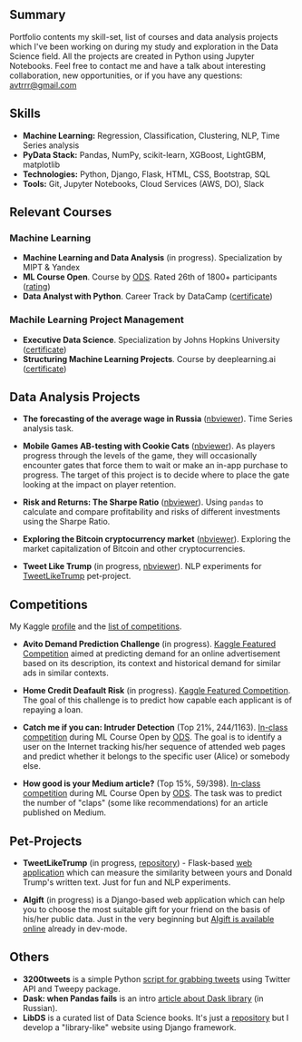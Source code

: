 ## Summary

Portfolio contents my skill-set, list of courses and data analysis projects which I've been working on during my study and exploration in the Data Science field. All the projects are created in Python using Jupyter Notebooks. Feel free to contact me and have a talk about interesting collaboration, new opportunities, or if you have any questions: [avtrrr@gmail.com](mailto:avtrrr@gmail.com)

## Skills

* **Machine Learning:** Regression, Classification, Clustering, NLP, Time Series analysis
* **PyData Stack:** Pandas, NumPy, scikit-learn, XGBoost, LightGBM, matplotlib
* **Technologies:** Python, Django, Flask, HTML,	CSS,	Bootstrap, SQL
* **Tools:** Git, Jupyter Notebooks, Cloud Services (AWS, DO), Slack

## Relevant Courses

### Machine Learning
* **Machine Learning and Data Analysis** (in progress). Specialization by MIPT & Yandex
* **ML Course Open**. Course by [ODS](http://www.ods.ai). Rated 26th of 1800+ participants ([rating](https://github.com/Yorko/mlcourse_open/wiki/Session-3-final-rating-(in-Russian)))
* **Data Analyst with Python**. Career Track by DataCamp ([certificate](https://www.datacamp.com/statement-of-accomplishment/track/20e14e04a89b3688e16381525dc14a557b14f3a2))

### Machile Learning Project Management
* **Executive Data Science**. Specialization by Johns Hopkins University ([certificate](https://www.coursera.org/account/accomplishments/specialization/certificate/GVBSM9PWRLJ6))
* **Structuring Machine Learning Projects**. Course by deeplearning.ai ([certificate](https://www.coursera.org/account/accomplishments/certificate/DA9B4MFS93C8))

## Data Analysis Projects

* **The forecasting of the average wage in Russia** ([nbviewer](http://nbviewer.jupyter.org/github/atrof/atrof.github.io/blob/master/Notebooks/Wage_forecasting.ipynb)). Time Series analysis task.

* **Mobile Games AB-testing with Cookie Cats** ([nbviewer](http://nbviewer.jupyter.org/github/atrof/atrof.github.io/blob/master/Notebooks/AB-testing%20from%20the%20Cookie%20Cats.ipynb)). As players progress through the levels of the game, they will occasionally encounter gates that force them to wait or make an in-app purchase to progress. The target of this project is to decide where to place the gate looking at the impact on player retention.

* **Risk and Returns: The Sharpe Ratio** ([nbviewer](http://nbviewer.jupyter.org/github/atrof/atrof.github.io/blob/master/Notebooks/Risk%20%26%20Returns%20with%20the%20Sharpe%20Ratio.ipynb)). Using `pandas` to calculate and compare profitability and risks of different investments using the Sharpe Ratio.

* **Exploring the Bitcoin cryptocurrency market** ([nbviewer](http://nbviewer.jupyter.org/github/atrof/atrof.github.io/blob/master/Notebooks/Exploring%20The%20Bitcoin%20Cryptocurrency%20Market.ipynb)). Exploring the market capitalization of Bitcoin and other cryptocurrencies.

* **Tweet Like Trump** (in progress, [nbviewer](http://nbviewer.jupyter.org/github/atrof/atrof.github.io/blob/master/Notebooks/TweetLikeTrump.ipynb)). NLP experiments for [TweetLikeTrump](#) pet-project.

## Competitions
My Kaggle [profile](https://www.kaggle.com/avtrrr) and the [list of competitions](https://www.kaggle.com/avtrrr/competitions). 

* **Avito Demand Prediction Challenge** (in progress). [Kaggle Featured Competition](https://www.kaggle.com/c/avito-demand-prediction) aimed at predicting demand for an online advertisement based on its description, its context and historical demand for similar ads in similar contexts. 

* **Home Credit Deafault Risk** (in progress). [Kaggle Featured Competition](https://www.kaggle.com/c/home-credit-default-risk). The goal of this challenge is to predict how capable each applicant is of repaying a loan.

* **Catch me if you can: Intruder Detection** (Top 21%, 244/1163). [In-class competition](https://www.kaggle.com/c/catch-me-if-you-can-intruder-detection-through-webpage-session-tracking2) during ML Course Open by [ODS](http://www.ods.ai). The goal is to identify a user on the Internet tracking his/her sequence of attended web pages and predict whether it belongs to the specific user (Alice) or somebody else.

* **How good is your Medium article?** (Top 15%, 59/398). [In-class competition](https://www.kaggle.com/c/how-good-is-your-medium-article) during ML Course Open by [ODS](http://www.ods.ai). The task was to predict the number of "claps" (some like recommendations) for an article published on Medium.

## Pet-Projects
* **TweetLikeTrump** (in progress, [repository](https://github.com/atrof/TweetLikeTrump)) - Flask-based [web application](#) which can measure the similarity between yours and Donald Trump's written text. Just for fun and NLP experiments. 

* **AIgift** (in progress) is a Django-based web application which can help you to choose the most suitable gift for your friend on the basis of his/her public data. Just in the very beginning but [AIgift is available online](http://aigift.pythonanywhere.com) already in dev-mode.

## Others
* **3200tweets** is a simple Python [script for grabbing tweets](https://github.com/atrof/3200tweets) using Twitter API and Tweepy package.
* **Dask: when Pandas fails** is an intro [article about Dask library](http://nbviewer.jupyter.org/github/atrof/mlcourse_open/blob/master/jupyter_russian/tutorials/dask_dataframe_avt.ipynb) (in Russian). 
* **LibDS** is a curated list of Data Science books. It's just a [repository](https://github.com/atrof/LibDS) but I develop a "library-like" website using Django framework.
